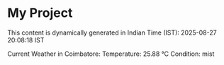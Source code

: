 # My Project

This content is dynamically generated in Indian Time (IST): 2025-08-27 20:08:18 IST


Current Weather in Coimbatore:
Temperature: 25.88 °C
Condition: mist
